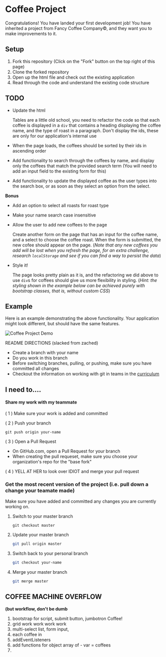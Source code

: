 # Coffee Project

Congratulations! You have landed your first development job! You have inherited
a project from Fancy Coffee Company&copy;, and they want you to make
improvements to it.

## Setup

1. Fork this repository (Click on the "Fork" button on the top right of this
   page)
1. Clone the forked repository
1. Open up the html file and check out the existing application
1. Read through the code and understand the existing code structure

## TODO

- Update the html

    Tables are a little old school, you need to refactor the code so that each
    coffee is displayed in a `div` that contains a heading displaying the coffee
    name, and the type of roast in a paragraph. Don't display the ids, these are
    only for our application's internal use

- When the page loads, the coffees should be sorted by their ids in ascending
  order

- Add functionality to search through the coffees by name, and display only the
  coffees that match the provided search term (You will need to add an input
  field to the existing form for this)

- Add functionality to update the displayed coffee as the user types into the
  search box, or as soon as they select an option from the select.

**Bonus**

- Add an option to select all roasts for roast type

- Make your name search case insensitive

- Allow the user to add new coffees to the page

    Create another form on the page that has an input for the coffee name, and
    a select to choose the coffee roast. When the form is submitted, the new
    cofee should appear on the page. (*Note that any new coffees you add will
    be lost when you refresh the page, for an extra challenge, research
    `localStorage` and see if you can find a way to persist the data*)

- Style it!

    The page looks pretty plain as it is, and the refactoring we did above to
    use `div`s for coffees should give us more flexibility in styling. (*Hint:
    the styling shown in the example below can be achieved purely with bootstrap
    classes, that is, without custom CSS*)

## Example

Here is an example demonstrating the above functionality. Your application might
look different, but should have the same features.

![Coffee Project Demo](demo.gif)

README DIRECTIONS (slacked from zached)
- Create a branch with your name
- Do you work in this branch
- Before switching branches, pulling, or pushing, make sure you have committed all changes
- Checkout the information on working with git in teams in the [curriculum](http://java.codeup.com/git/working-in-teams/)

## I need to....

#### Share my work with my teammate

( 1 ) Make sure your work is added and committed

( 2 ) Push your branch

`git push origin your-name`

( 3 ) Open a Pull Request
* On GitHub.com, open a Pull Request for your branch
* When creating the pull requeset, make sure you choose your organization's repo for the "base fork"

( 4 ) YELL AT HER to look over IDIOT and merge your pull request

### Get the most recent version of the project (i.e. pull down a change your teamate made)

Make sure you have added and committed any changes you are currently working on.

1. Switch to your master branch

    ```
    git checkout master
    ```

1. Update your master branch

    ```bash
    git pull origin master
    ```

1. Switch back to your personal branch

    ```bash
    git checkout your-name
    ```

1. Merge your master branch

    ```bash
    git merge master
    ```


## COFFEE MACHINE OVERFLOW
**(but workflow, don't be dumb**
1. bootstrap for script, submit button, jumbotron Coffee!
1. grid work work work work
1. multi-select list, form input, 
1. each coffee in <div>
1. addEventListeners 
1. add functions for object array of - var = coffees
1. 


